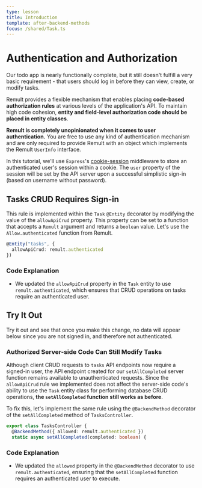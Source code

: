 ```yaml
---
type: lesson
title: Introduction
template: after-backend-methods
focus: /shared/Task.ts
---
```


# Authentication and Authorization

Our todo app is nearly functionally complete, but it still doesn't fulfill a very basic requirement - that users should log in before they can view, create, or modify tasks.

Remult provides a flexible mechanism that enables placing **code-based authorization rules** at various levels of the application's API. To maintain high code cohesion, **entity and field-level authorization code should be placed in entity classes**.

**Remult is completely unopinionated when it comes to user authentication.** You are free to use any kind of authentication mechanism and are only required to provide Remult with an object which implements the Remult `UserInfo` interface.

In this tutorial, we'll use `Express`'s [cookie-session](https://expressjs.com/en/resources/middleware/cookie-session.html) middleware to store an authenticated user's session within a cookie. The `user` property of the session will be set by the API server upon a successful simplistic sign-in (based on username without password).

## Tasks CRUD Requires Sign-in

This rule is implemented within the `Task` `@Entity` decorator by modifying the value of the `allowApiCrud` property. This property can be set to a function that accepts a `Remult` argument and returns a `boolean` value. Let's use the `Allow.authenticated` function from Remult.

```ts title="shared/Task.ts" add={2}
@Entity("tasks", {
  allowApiCrud: remult.authenticated
})
```

### Code Explanation

- We updated the `allowApiCrud` property in the `Task` entity to use `remult.authenticated`, which ensures that CRUD operations on tasks require an authenticated user.

## Try It Out

Try it out and see that once you make this change, no data will appear below since you are not signed in, and therefore not authenticated.

### Authorized Server-side Code Can Still Modify Tasks

Although client CRUD requests to `tasks` API endpoints now require a signed-in user, the API endpoint created for our `setAllCompleted` server function remains available to unauthenticated requests. Since the `allowApiCrud` rule we implemented does not affect the server-side code's ability to use the `Task` entity class for performing database CRUD operations, **the `setAllCompleted` function still works as before**.

To fix this, let's implement the same rule using the `@BackendMethod` decorator of the `setAllCompleted` method of `TasksController`.

```ts title="shared/TasksController.ts" add={2}
export class TasksController {
  @BackendMethod({ allowed: remult.authenticated })
  static async setAllCompleted(completed: boolean) {
```

### Code Explanation

- We updated the `allowed` property in the `@BackendMethod` decorator to use `remult.authenticated`, ensuring that the `setAllCompleted` function requires an authenticated user to execute.
